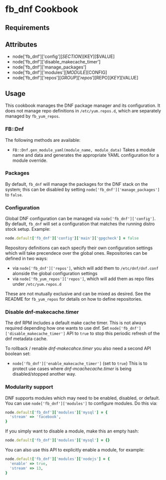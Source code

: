 fb_dnf Cookbook
===============

Requirements
------------

Attributes
----------
* node['fb_dnf']['config'][$SECTION][$KEY][$VALUE]
* node['fb_dnf']['disable_makecache_timer']
* node['fb_dnf']['manage_packages']
* node['fb_dnf']['modules'][$MODULE][$CONFIG]
* node['fb_dnf']['repos'][$GROUP]['repos'][$REPO][$KEY][$VALUE]

Usage
-----
This cookbook manages the DNF package manager and its configuration. It does
not manage repo definitions in `/etc/yum.repos.d`, which are separately managed
by `fb_yum_repos`.

### FB::Dnf
The following methods are available:

* `FB::Dnf.gen_module_yaml(module_name, module_data)`
  Takes a module name and data and generates the appropriate YAML configuration
  for a module override.

### Packages
By default, `fb_dnf` will manage the packages for the DNF stack on the system;
this can be disabled by setting `node['fb_dnf']['manage_packages']` to `false`.

### Configuration
Global DNF configuration can be managed via `node['fb_dnf']['config']`. By
default, `fb_dnf` will set a configuration that matches the running distro
stock setup. Example:

```ruby
node.default['fb_dnf']['config']['main']['gpgcheck'] = false
```

Repository definitions can each specify their own configuration settings which
will take precendece over the global ones. Repositories can be defined in two
ways:

* via `node['fb_dnf']['repos']`, which will add them to `/etc/dnf/dnf.conf`
  alonside the global configuration settings
* via `node['fb_yum_repos']['repos']`, which will add them as repo files under
  `/etc/yum.repos.d`

These are not mutually exclusive and can be mixed as desired. See the README
for `fb_yum_repos` for details on how to define repositories.

### Disable dnf-makecache.timer

The dnf RPM includes a default make cache timer. This is not always required
depending how one wants to use dnf. Set
`node['fb_dnf']['disable_makecache_timer']` API to `true` to stop this periodic
refresh of the dnf metadata cache.

To rollback / renable *dnf-makecahce.timer* you also need a second API boolean set:
- `node['fb_dnf']['enable_makecache_timer']` (set to `true`)
This is to protect use cases where *dnf-mcachecache.timer* is being disabled/stopped
another way.

### Modularity support
DNF supports modules which may need to be enabled, disabled, or default. You
can use `node['fb_dnf']['modules']` to configure modules. Do this via:

```ruby
node.default['fb_dnf']['modules']['mysql'] = {
  'stream' => 'facebook',
}
```

If you simply want to disable a module, make this an empty hash:

```ruby
node.default['fb_dnf']['modules']['mysql'] = {}
```

You can also use this API to explicitly enable a module, for example:

```ruby
node.default['fb_dnf']['modules']['nodejs'] = {
  'enable' => true,
  'stream' => 13,
}
```
